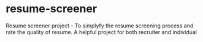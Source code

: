 # resume-screener

Resume screener project - To simplyfy the resume screening process and rate the quality of resume. A helpful project for both recruiter and individual
